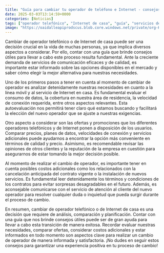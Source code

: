 ```yaml
---
title: "Guía para cambiar tu operador de teléfono e Internet - consejos y cosas a tener en cuenta"
date: 2025-03-03T13:14:59+0000
categories: [Noticias]
tags: ["operador telefónico", "Internet de casa", "guía", "servicios de comunicación", "cambio de operador", "ofertas y promociones", "atención al cliente."]
image: "https://oaidalleapiprodscus.blob.core.windows.net/private/org-HKmKxpuNw3Y88lm4EBrIPq0n/user-ZwiCXOggLL8ZNNKE2g7rXFmV/img-GTN6gDJhQbOX52iHeMxkCwzi.png?st=2025-03-03T12%3A14%3A59Z&se=2025-03-03T14%3A14%3A59Z&sp=r&sv=2024-08-04&sr=b&rscd=inline&rsct=image/png&skoid=d505667d-d6c1-4a0a-bac7-5c84a87759f8&sktid=a48cca56-e6da-484e-a814-9c849652bcb3&skt=2025-03-03T02%3A11%3A00Z&ske=2025-03-04T02%3A11%3A00Z&sks=b&skv=2024-08-04&sig=uaCpzo%2B/mZv/4jl7dt0iyxA4Dst/GDz27GFbX1uQVrE%3D"
---
```


Cambiar de operador telefónico o de Internet de casa puede ser una decisión crucial en la vida de muchas personas, ya que implica diversos aspectos a considerar. Por ello, contar con una guía que brinde consejos útiles para llevar a cabo este proceso resulta fundamental. Ante la creciente demanda de servicios de comunicación eficaces y de calidad, es importante estar informado sobre las opciones disponibles en el mercado y saber cómo elegir la mejor alternativa para nuestras necesidades.

Uno de los primeros pasos a tener en cuenta al momento de cambiar de operador es analizar detenidamente nuestras necesidades en cuanto a la línea móvil y al servicio de Internet en casa. Es fundamental evaluar el consumo de datos, la cobertura en nuestra área de residencia, la velocidad de conexión requerida, entre otros aspectos relevantes. Esta autoevaluación nos permitirá tener claro qué estamos buscando y facilitará la elección del nuevo operador que se ajuste a nuestras exigencias.

Otro aspecto a considerar son las ofertas y promociones que los diferentes operadores telefónicos y de Internet ponen a disposición de los usuarios. Comparar precios, planes de datos, velocidades de conexión y servicios adicionales puede ayudarnos a encontrar la opción más conveniente en términos de calidad y precio. Asimismo, es recomendable revisar las opiniones de otros clientes y la reputación de la empresa en cuestión para asegurarnos de estar tomando la mejor decisión posible.

Al momento de realizar el cambio de operador, es importante tener en cuenta posibles costos adicionales como los relacionados con la cancelación anticipada del contrato vigente o la instalación de nuevos servicios. Es fundamental leer detenidamente los términos y condiciones de los contratos para evitar sorpresas desagradables en el futuro. Además, es aconsejable comunicarse con el servicio de atención al cliente del nuevo operador para resolver cualquier duda o inquietud que pueda surgir durante el proceso de cambio.

En resumen, cambiar de operador telefónico o de Internet de casa es una decisión que requiere de análisis, comparación y planificación. Contar con una guía que nos brinde consejos útiles puede ser de gran ayuda para llevar a cabo esta transición de manera exitosa. Recordar evaluar nuestras necesidades, comparar ofertas, considerar costos adicionales y estar informados en todo momento son aspectos clave para realizar un cambio de operador de manera informada y satisfactoria. ¡No dudes en seguir estos consejos para garantizar una experiencia positiva en tu proceso de cambio!
    